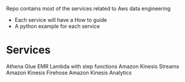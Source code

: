 Repo contains most of the services related to Aws data engineering 

* Each service will have a How to guide 
* A python example for each service 

# Services 
Athena 
Glue
EMR
Lambda with step functions
Amazon Kinesis Streams
Amazon Kinesis Firehose 
Amazon Kinesis Analytics 